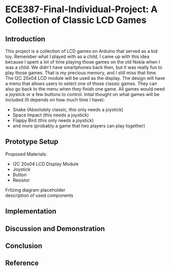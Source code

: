 # ECE387-Final-Individual-Project: A Collection of Classic LCD Games
## Introduction
This project is a collection of LCD games on Arduino that served as a kid toy. Remember what I played with as a child, I came up with this idea because I spent a lot of time playing those games on the old Nokia when I was a child. We didn't have smartphones back then, but it was really fun to play those games. That is my precious memory, and I still miss that time. <br/>The I2C 20x04 LCD module will be used as the display. The design will have a menu that allows users to select one of those classic games. They can also go back to the menu when they finish one game. All games would need a joystick or a few buttons to control.
Intial thought on what games will be included (It depends on how much time I have):

* Snake (Absolutely classic, this only needs a joystick)
* Space Impact (this needs a joystick)
* Flappy Bird (this only needs a joystick)
* and more (probably a game that two players can play together)

## Prototype Setup
Proposed Materials:
* I2C 20x04 LCD Display Module
* Joystick
* Button
* Resistor

Fritzing diagram placeholder<br/>
description of used components 
## Implementation
## Discussion and Demonstration
## Conclusion
## Reference
